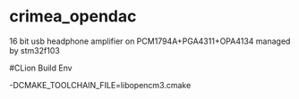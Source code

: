 # crimea_opendac
16 bit usb headphone amplifier on PCM1794A+PGA4311+OPA4134 managed by stm32f103

#CLion Build Env

-DCMAKE_TOOLCHAIN_FILE=libopencm3.cmake
